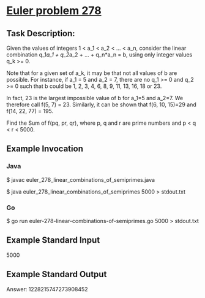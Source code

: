 # [Euler problem 278](https://projecteuler.net/problem=278)

## Task Description:

Given the values of integers 1 < a_1 < a_2 < ... < a_n, consider the linear combination
q_1*a_1 + q_2*a_2 + ... + q_n*a_n = b, using only integer values q_k >= 0. 

Note that for a given set of a_k, it may be that not all values of b are possible.
For instance, if a_1 = 5 and a_2 = 7, there are no q_1 >= 0 and q_2 >= 0 such that b could be
1, 2, 3, 4, 6, 8, 9, 11, 13, 16, 18 or 23.

In fact, 23 is the largest impossible value of b for a_1=5 and a_2=7. We therefore call f(5, 7) = 23. Similarly, it can be shown that f(6, 10, 15)=29 and f(14, 22, 77) = 195.

Find the Sum of f(pq, pr, qr), where p, q and r are prime numbers and p < q < r < 5000.

## Example Invocation
### Java
$ javac euler_278_linear_combinations_of_semiprimes.java

$ java euler_278_linear_combinations_of_semiprimes 5000 > stdout.txt

### Go
$ go run euler-278-linear-combinations-of-semiprimes.go 5000 > stdout.txt

## Example Standard Input
5000

## Example Standard Output
Answer: 1228215747273908452
